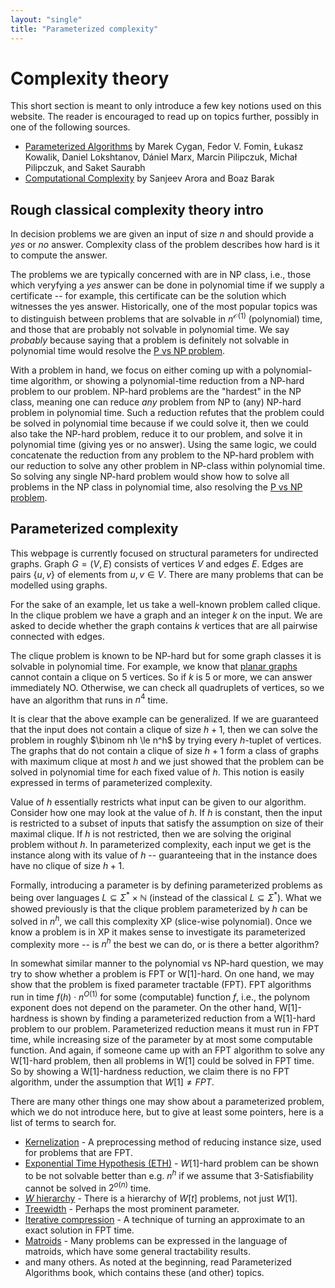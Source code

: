 ```yaml
---
layout: "single"
title: "Parameterized complexity"
---
```


# Complexity theory

This short section is meant to only introduce a few key notions used on this website.
The reader is encouraged to read up on topics further, possibly in one of the following sources.

* [Parameterized Algorithms](https://www.mimuw.edu.pl/~malcin/book/parameterized-algorithms.pdf) by Marek Cygan, Fedor V. Fomin, Łukasz Kowalik, Daniel Lokshtanov, Dániel Marx, Marcin Pilipczuk, Michał Pilipczuk, and Saket Saurabh
* [Computational Complexity](https://www.cambridge.org/core/books/computational-complexity/3453CAFDEB0B4820B186FE69A64E1086) by Sanjeev Arora and Boaz Barak

## Rough classical complexity theory intro

In decision problems we are given an input of size $n$ and should provide a *yes* or *no* answer.
Complexity class of the problem describes how hard is it to compute the answer.

The problems we are typically concerned with are in NP class, i.e., those which veryfying a *yes* answer can be done in polynomial time if we supply a certificate -- for example, this certificate can be the solution which witnesses the yes answer.
Historically, one of the most popular topics was to distinguish between problems that are solvable in $n^{\mathcal O(1)}$ (polynomial) time, and those that are probably not solvable in polynomial time.
We say *probably* because saying that a problem is definitely not solvable in polynomial time would resolve the [P vs NP problem](https://en.wikipedia.org/wiki/P_versus_NP_problem).

With a problem in hand, we focus on either coming up with a polynomial-time algorithm, or showing a polynomial-time reduction from a NP-hard problem to our problem.
NP-hard problems are the "hardest" in the NP class, meaning one can reduce *any* problem from NP to (any) NP-hard problem in polynomial time.
Such a reduction refutes that the problem could be solved in polynomial time because if we could solve it, then we could also take the NP-hard problem, reduce it to our problem, and solve it in polynomial time (giving yes or no answer).
Using the same logic, we could concatenate the reduction from any problem to the NP-hard problem with our reduction to solve any other problem in NP-class within polynomial time.
So solving any single NP-hard problem would show how to solve all problems in the NP class in polynomial time, also resolving the [P vs NP problem](https://en.wikipedia.org/wiki/P_versus_NP_problem).

## Parameterized complexity

This webpage is currently focused on structural parameters for undirected graphs.
Graph $G=(V,E)$ consists of vertices $V$ and edges $E$.
Edges are pairs $\{u,v\}$ of elements from $u,v \in V$.
There are many problems that can be modelled using graphs.

For the sake of an example, let us take a well-known problem called clique.
In the clique problem we have a graph and an integer $k$ on the input.
We are asked to decide whether the graph contains $k$ vertices that are all pairwise connected with edges.

The clique problem is known to be NP-hard but for some graph classes it is solvable in polynomial time.
For example, we know that [planar graphs](https://en.wikipedia.org/wiki/Planar_graph) cannot contain a clique on 5 vertices.
So if $k$ is 5 or more, we can answer immediately NO.
Otherwise, we can check all quadruplets of vertices, so we have an algorithm that runs in $n^4$ time.

It is clear that the above example can be generalized.
If we are guaranteed that the input does not contain a clique of size $h+1$, then we can solve the problem in roughly $\binom nh \le n^h$ by trying every $h$-tuplet of vertices.
The graphs that do not contain a clique of size $h+1$ form a class of graphs with maximum clique at most $h$ and we just showed that the problem can be solved in polynomial time for each fixed value of $h$.
This notion is easily expressed in terms of parameterized complexity.

Value of $h$ essentially restricts what input can be given to our algorithm.
Consider how one may look at the value of $h$.
If $h$ is constant, then the input is restricted to a subset of inputs that satisfy the assumption on size of their maximal clique.
If $h$ is not restricted, then we are solving the original problem without $h$.
In parameterized complexity, each input we get is the instance along with its value of $h$ -- guaranteeing that in the instance does have no clique of size $h+1$.

Formally, introducing a parameter is by defining parameterized problems as being over languages $L \subseteq \Sigma^* \times \mathbb N$ (instead of the classical $L \subseteq \Sigma^*$).
What we showed previously is that the clique problem parameterized by $h$ can be solved in $n^h$, we call this complexity XP (slice-wise polynomial).
Once we know a problem is in XP it makes sense to investigate its parameterized complexity more -- is $n^h$ the best we can do, or is there a better algorithm?

In somewhat similar manner to the polynomial vs NP-hard question, we may try to show whether a problem is FPT or W[1]-hard.
On one hand, we may show that the problem is fixed parameter tractable (FPT).
FPT algorithms run in time $f(h) \cdot n^{O(1)}$ for some (computable) function $f$, i.e., the polynom exponent does not depend on the parameter.
On the other hand, W[1]-hardness is shown by finding a parameterized reduction from a W[1]-hard problem to our problem.
Parameterized reduction means it must run in FPT time, while increasing size of the parameter by at most some computable function.
And again, if someone came up with an FPT algorithm to solve any W[1]-hard problem, then all problems in W[1] could be solved in FPT time.
So by showing a W[1]-hardness reduction, we claim there is no FPT algorithm, under the assumption that $W[1] \ne FPT$.

There are many other things one may show about a parameterized problem, which we do not introduce here, but to give at least some pointers, here is a list of terms to search for.

* [Kernelization](https://en.wikipedia.org/wiki/Kernelization) - A preprocessing method of reducing instance size, used for problems that are FPT.
* [Exponential Time Hypothesis (ETH)](https://en.wikipedia.org/wiki/Exponential_time_hypothesis) - $W[1]$-hard problem can be shown to be not solvable better than e.g. $n^h$ if we assume that 3-Satisfiability cannot be solved in $2^{o(n)}$ time.
* [$W$ hierarchy](https://en.wikipedia.org/wiki/Parameterized_complexity#W_hierarchy) - There is a hierarchy of $W[t]$ problems, not just $W[1]$.
* [Treewidth](https://en.wikipedia.org/wiki/Treewidth) - Perhaps the most prominent parameter.
* [Iterative compression](https://en.wikipedia.org/wiki/Iterative_compression) - A technique of turning an approximate to an exact solution in FPT time.
* [Matroids](https://en.wikipedia.org/wiki/Matroid) - Many problems can be expressed in the language of matroids, which have some general tractability results.
* and many others. As noted at the beginning, read Parameterized Algorithms book, which contains these (and other) topics.

